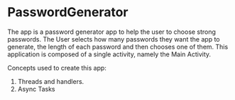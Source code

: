 # PasswordGenerator

The app is a password generator app to help the user to choose strong passwords. The User selects how many passwords they want the app to generate, the length of each password and then chooses one of them. This application is composed of a single activity, namely the Main Activity.

Concepts used to create this app:
1. Threads and handlers.
2. Async Tasks
